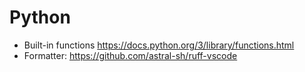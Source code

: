 # Python

- Built-in functions <https://docs.python.org/3/library/functions.html>
- Formatter: <https://github.com/astral-sh/ruff-vscode>
